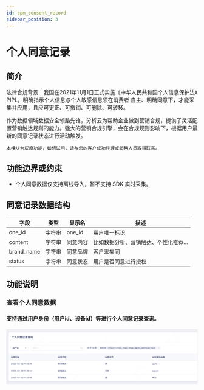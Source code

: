 ```yaml
---
id: cpm_consent_record
sidebar_position: 3
---
```


# 个人同意记录

## 简介[](#jian-jie)
法律合规背景：我国在2021年11⽉1⽇正式实施《中华⼈⺠共和国个⼈信息保护法》PIPL，明确指示个人信息与个人敏感信息须在消费者 自主、明确同意下，才能采集并应用，且应可更正、可撤销、可删除、可转移。

作为数据领域数据安全领路先锋，分析云为帮助企业做到营销合规，提供了灵活配置营销触达规则的能力。强大的营销合规引擎，会在合规规则影响下，根据用户最新的同意记录状态进行活动触发。

    本模块为灰度功能，如想试用，请与您的客户成功经理或销售人员取得联系。


## 功能边界或约束[](#gong-neng-bian-jie-huo-yue-shu)

- 个人同意数据仅支持离线导入，暂不支持 SDK 实时采集。

## 同意记录数据结构

| 字段 |类型|  显示名  | 描述|
| --- | --- | --- |--- |
| one_id |字符串| one_id| 用户唯一标识|
| content | 字符串| 同意内容 | 比如数据分析、营销触达、个性化推荐... |
| brand_name | 字符串 | 同意品牌 |客户采集同 |
| status|  字符串| 同意状态 | 用户是否同意进行授权 |

## 功能说明[](#gong-neng-shuo-ming)

### 查看个人同意数据

#### 支持通过用户身份（用户id、设备id）等进行个人同意记录查询。
![picture 2](/img/image-2023-2-16_20-38-34.png)  

